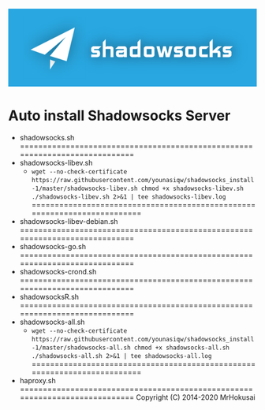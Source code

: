 ![Shadowsocks](https://github.com/younasiqw/shadowsocks_install-1/raw/master/shadowsocks.png)
# Auto install Shadowsocks Server

- shadowsocks.sh
============================================================================
- shadowsocks-libev.sh
    - `wget --no-check-certificate https://raw.githubusercontent.com/younasiqw/shadowsocks_install-1/master/shadowsocks-libev.sh
chmod +x shadowsocks-libev.sh
./shadowsocks-libev.sh 2>&1 | tee shadowsocks-libev.log`
=========================================================================
- shadowsocks-libev-debian.sh
============================================================================
- shadowsocks-go.sh
============================================================================
- shadowsocks-crond.sh
============================================================================
- shadowsocksR.sh
============================================================================
- shadowsocks-all.sh
    - `wget --no-check-certificate https://raw.githubusercontent.com/younasiqw/shadowsocks_install-1/master/shadowsocks-all.sh
chmod +x shadowsocks-all.sh
./shadowsocks-all.sh 2>&1 | tee shadowsocks-all.log`
=========================================================================
- haproxy.sh
============================================================================
Copyright (C) 2014-2020 MrHokusai
